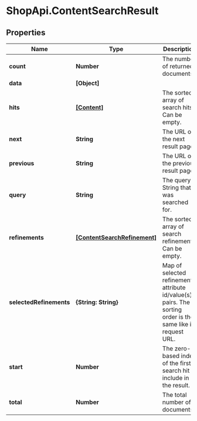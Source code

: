 # ShopApi.ContentSearchResult

## Properties
Name | Type | Description | Notes
------------ | ------------- | ------------- | -------------
**count** | **Number** | The number of returned documents. | [optional] 
**data** | **[Object]** |  | [optional] 
**hits** | [**[Content]**](Content.md) | The sorted array of search hits. Can be empty. | [optional] 
**next** | **String** | The URL of the next result page. | [optional] 
**previous** | **String** | The URL of the previous result page. | [optional] 
**query** | **String** | The query String that was searched for. | [optional] 
**refinements** | [**[ContentSearchRefinement]**](ContentSearchRefinement.md) | The sorted array of search refinements. Can be empty. | [optional] 
**selectedRefinements** | **{String: String}** | Map of selected refinement attribute id/value(s) pairs. The sorting order is the same like in request URL. | [optional] 
**start** | **Number** | The zero-based index of the first search hit to include in the result. | [optional] 
**total** | **Number** | The total number of documents. | [optional] 
